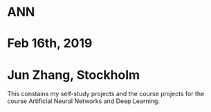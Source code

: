 # ANN
# Feb 16th, 2019
# Jun Zhang, Stockholm
This constains my self-study projects and the course projects for the course Artificial Neural Networks and Deep Learning.
